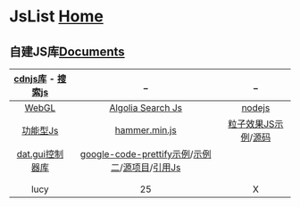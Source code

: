# JsList  [Home](../index.md)

## 自建JS库[Documents](Doc/index.md)

| [cdnjs库](https://github.com/cdnjs/cdnjs/blob/master/ajax/libs/rxjs/2.1.10/rx.js) - [搜索js](https://cdnjs.com/) | _ | _ |
|:---:|:---:|:---:|
| [WebGL](webGL/index.md) | [Algolia Search Js](sag/index.md) | [nodejs](nodejs/index.md) |
| [功能型Js](https://bellard.org/) | [hammer.min.js](hammer.min.js) | [粒子效果JS示例](https://git.hust.cc/canvas-nest.js/)/[源码](https://github.com/hustcc/canvas-nest.js) |
| [dat.gui控制器库](https://github.com/dataarts/dat.gui) | [google-code-prettify示例](https://raw.githack.com/google/code-prettify/master/styles/index.html)/[示例二](https://raw.githack.com/google/code-prettify/master/examples/quine.html)/[源项目](https://github.com/googlearchive/code-prettify)/[引用Js](https://cdn.jsdelivr.net/gh/google/code-prettify@master/loader/run_prettify.js) | []() |
| []() | []() | []() |
| []() | []() | []() |
| lucy | 25 | X |






